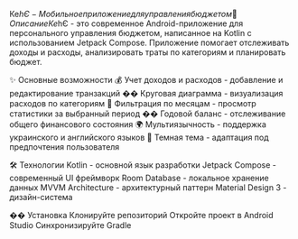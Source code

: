 Ке$hЄ - Мобильное приложение для управления бюджетом
📱 Описание
Ке$hЄ - это современное Android-приложение для персонального управления бюджетом, написанное на Kotlin с использованием Jetpack Compose. Приложение помогает отслеживать доходы и расходы, анализировать траты по категориям и планировать бюджет.

✨ Основные возможности
💰 Учет доходов и расходов - добавление и редактирование транзакций
�� Круговая диаграмма - визуализация расходов по категориям
📅 Фильтрация по месяцам - просмотр статистики за выбранный период
�� Годовой баланс - отслеживание общего финансового состояния
🌍 Мультиязычность - поддержка украинского и английского языков
🌙 Темная тема - адаптация под предпочтения пользователя


🛠️ Технологии
Kotlin - основной язык разработки
Jetpack Compose - современный UI фреймворк
Room Database - локальное хранение данных
MVVM Architecture - архитектурный паттерн
Material Design 3 - дизайн-система


�� Установка
Клонируйте репозиторий
Откройте проект в Android Studio
Синхронизируйте Gradle
